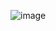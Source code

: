 ![image](https://user-images.githubusercontent.com/56294420/154715574-fa074b8c-a815-4e4e-ae75-57249792ddb4.png)
